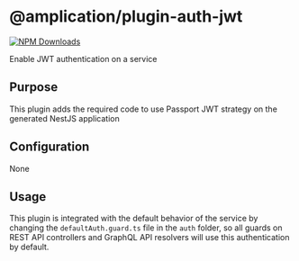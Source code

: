 # @amplication/plugin-auth-jwt

[![NPM Downloads](https://img.shields.io/npm/dt/@amplication/plugin-auth-jwt)](https://www.npmjs.com/package/@amplication/plugin-auth-jwt) 

Enable JWT authentication on a service

## Purpose

This plugin adds the required code to use Passport JWT strategy on the generated NestJS application 

## Configuration

None

## Usage

This plugin is integrated with the default behavior of the service by changing the `defaultAuth.guard.ts` file in the `auth` folder, so all guards on REST API controllers and GraphQL API resolvers will use this authentication by default. 
